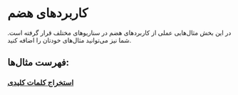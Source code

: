 # کاربردهای هضم

در این بخش مثال‌هایی عملی از کاربردهای هضم در سناریوهای مختلف قرار گرفته است. شما نیز می‌توانید مثال‌های خودتان را اضافه کنید.

## فهرست مثال‌ها:

### [استخراج کلمات کلیدی](./keyword_extraction.md)
